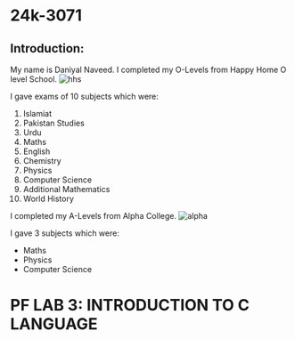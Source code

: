 # 24k-3071

## Introduction:
My name is Daniyal Naveed. I completed my O-Levels from Happy Home O level School. ![hhs](https://hhs.edu.pk/wp-content/uploads/2022/04/OLG.jpg)

I gave exams of 10 subjects which were:
1. Islamiat
2. Pakistan Studies
3. Urdu
4. Maths
5. English
6. Chemistry
7. Physics
8. Computer Science
9. Additional Mathematics
10. World History

I completed my A-Levels from Alpha College. ![alpha](https://college.alpha.edu.pk/Images/Gallery/Album/inner-2108953311.jpg) 

I gave 3 subjects which were:
- Maths
- Physics
- Computer Science

# PF LAB 3: INTRODUCTION TO C LANGUAGE
